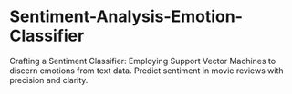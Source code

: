 # Sentiment-Analysis-Emotion-Classifier
Crafting a Sentiment Classifier: Employing Support Vector Machines to discern emotions from text data. Predict sentiment in movie reviews with precision and clarity.
